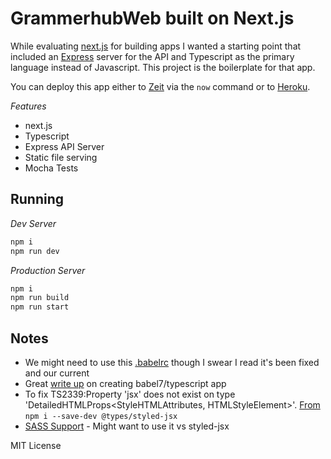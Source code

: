 # GrammerhubWeb built on Next.js

While evaluating [next.js](https://github.com/zeit/next.js) for building apps I wanted a starting point that included an [Express](https://expressjs.com/) server for the API and Typescript as the primary language instead of Javascript.  This project is the boilerplate for that app.

You can deploy this app either to [Zeit](https://zeit.co/) via the `now` command or to [Heroku](https://www.heroku.com).

*Features*

* next.js
* Typescript
* Express API Server
* Static file serving
* Mocha Tests

## Running
*Dev Server*
```sh
npm i
npm run dev 
```

*Production Server*
```sh
npm i
npm run build
npm run start
```

## Notes
* We might need to use this [.babelrc](https://github.com/zeit/next.js/blob/canary/examples/custom-server-typescript/.babelrc) though I swear I read it's been fixed and our current
* Great [write up](http://artsy.github.io/blog/2017/11/27/Babel-7-and-TypeScript/) on creating babel7/typescript app
* To fix TS2339:Property 'jsx' does not exist on type  'DetailedHTMLProps<StyleHTMLAttributes<HTMLStyleElement>, HTMLStyleElement>'. [From](https://github.com/zeit/styled-jsx/issues/90) `npm i --save-dev @types/styled-jsx`
* [SASS Support](https://medium.com/@miiny/setup-a-server-rendered-reactjs-application-with-next-js-typescript-sass-7cd3e7e79706) - Might want to use it vs styled-jsx


MIT License
